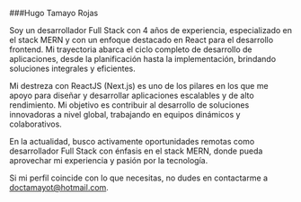 ###Hugo Tamayo Rojas

Soy un desarrollador Full Stack con 4 años de experiencia, especializado en el stack MERN y con un enfoque destacado en React para el desarrollo frontend. Mi trayectoria abarca el ciclo completo de desarrollo de aplicaciones, desde la planificación hasta la implementación, brindando soluciones integrales y eficientes.

Mi destreza con ReactJS (Next.js) es uno de los pilares en los que me apoyo para diseñar y desarrollar aplicaciones escalables y de alto rendimiento. Mi objetivo es contribuir al desarrollo de soluciones innovadoras a nivel global, trabajando en equipos dinámicos y colaborativos.

En la actualidad, busco activamente oportunidades remotas como desarrollador Full Stack con énfasis en el stack MERN, donde pueda aprovechar mi experiencia y pasión por la tecnología.

Si mi perfil coincide con lo que necesitas, no dudes en contactarme a [doctamayot@hotmail.com](mailto:doctamayot@hotmail.com).
